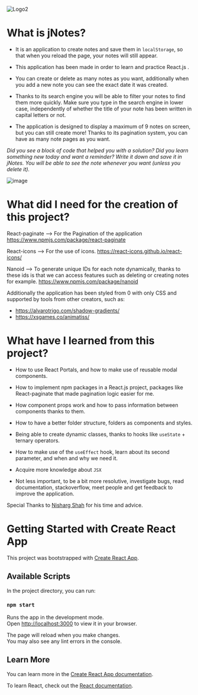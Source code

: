 
![Logo2](https://user-images.githubusercontent.com/89318618/179087974-bb646fba-493f-42d8-a6dd-d4225a85da9f.png)

# What is jNotes?

- It is an application to create notes and save them in `localStorage`, so that when you reload the page, your notes will still appear.

- This application has been made in order to learn and practice React.js .

- You can create or delete as many notes as you want, additionally when you add a new note you can see the exact date it was created.

- Thanks to its search engine you will be able to filter your notes to find them more quickly.
Make sure you type in the search engine in lower case, independently of whether the title of your note has been written in capital letters or not.

- The application is designed to display a maximum of 9 notes on screen, but you can still create more! Thanks to its pagination system, you can have as many note pages as you want.

*Did you see a block of code that helped you with a solution? Did you learn something new today and want a reminder? Write it down and save it in jNotes. You will be able to see the note whenever you want (unless you delete it).*


![image](https://user-images.githubusercontent.com/89318618/179098448-c1b0a7dd-11bc-4710-898a-63ae2800f79a.png)


# What did I need for the creation of this project?

React-paginate --> For the Pagination of the application https://www.npmjs.com/package/react-paginate

React-icons --> For the use of icons. https://react-icons.github.io/react-icons/

Nanoid --> To generate unique IDs for each note dynamically, thanks to these ids is that we can access features such as deleting or creating notes for example. https://www.npmjs.com/package/nanoid



Additionally the application has been styled from 0 with only CSS and supported by tools from other creators, such as:

- https://alvarotrigo.com/shadow-gradients/
- https://xsgames.co/animatiss/

# What have I learned from this project?

- How to use React Portals, and how to make use of reusable modal components.

- How to implement npm packages in a React.js project, packages like React-paginate that made pagination logic easier for me. 

- How component props work and how to pass information between components thanks to them.

- How to have a better folder structure, folders as components and styles.

- Being able to create dynamic classes, thanks to hooks like `useState` + ternary operators.

- How to make use of the `useEffect` hook, learn about its second parameter, and when and why we need it. 

- Acquire more knowledge about `JSX`

- Not less important, to be a bit more resolutive, investigate bugs, read documentation, stackoverflow, meet people and get feedback to improve the application.

Special Thanks to
<a href="https://stackoverflow.com/users/8798220/nisharg-shah">Nisharg Shah</a> for his time and advice.


# Getting Started with Create React App

This project was bootstrapped with [Create React App](https://github.com/facebook/create-react-app).

## Available Scripts

In the project directory, you can run:

### `npm start`

Runs the app in the development mode.\
Open [http://localhost:3000](http://localhost:3000) to view it in your browser.

The page will reload when you make changes.\
You may also see any lint errors in the console.

## Learn More

You can learn more in the [Create React App documentation](https://facebook.github.io/create-react-app/docs/getting-started).

To learn React, check out the [React documentation](https://reactjs.org/).
